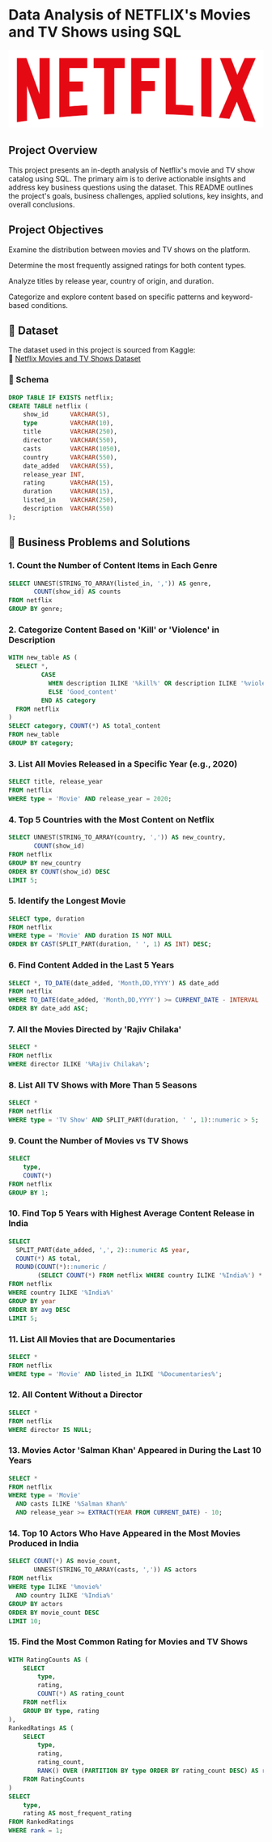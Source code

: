 # Data Analysis of NETFLIX's Movies and TV Shows using SQL 

![logo](https://github.com/Venkat-D-Maddala/Netflix_SQL_Project/blob/main/Logonetflix.png)
## Project Overview
This project presents an in-depth analysis of Netflix's movie and TV show catalog using SQL. The primary aim is to derive actionable insights and address key business questions using the dataset. This README outlines the project's goals, business challenges, applied solutions, key insights, and overall conclusions.

## Project Objectives
Examine the distribution between movies and TV shows on the platform.

Determine the most frequently assigned ratings for both content types.

Analyze titles by release year, country of origin, and duration.

Categorize and explore content based on specific patterns and keyword-based conditions.

## 📂 Dataset  
The dataset used in this project is sourced from Kaggle:  
🔗 [Netflix Movies and TV Shows Dataset](https://www.kaggle.com/datasets/shivamb/netflix-shows?resource=download)

### 🧾 Schema  
```sql
DROP TABLE IF EXISTS netflix;
CREATE TABLE netflix (
    show_id      VARCHAR(5),
    type         VARCHAR(10),
    title        VARCHAR(250),
    director     VARCHAR(550),
    casts        VARCHAR(1050),
    country      VARCHAR(550),
    date_added   VARCHAR(55),
    release_year INT,
    rating       VARCHAR(15),
    duration     VARCHAR(15),
    listed_in    VARCHAR(250),
    description  VARCHAR(550)
);
```
## 💼 Business Problems and Solutions

### 1. Count the Number of Content Items in Each Genre

```sql
SELECT UNNEST(STRING_TO_ARRAY(listed_in, ',')) AS genre,
       COUNT(show_id) AS counts 
FROM netflix
GROUP BY genre;
```

### 2. Categorize Content Based on 'Kill' or 'Violence' in Description

```sql
WITH new_table AS (
  SELECT *, 
         CASE 
           WHEN description ILIKE '%kill%' OR description ILIKE '%violence%' THEN 'Bad'
           ELSE 'Good_content'
         END AS category
  FROM netflix
)
SELECT category, COUNT(*) AS total_content 
FROM new_table
GROUP BY category;
```

### 3. List All Movies Released in a Specific Year (e.g., 2020)

```sql
SELECT title, release_year 
FROM netflix
WHERE type = 'Movie' AND release_year = 2020;
```

### 4. Top 5 Countries with the Most Content on Netflix

```sql
SELECT UNNEST(STRING_TO_ARRAY(country, ',')) AS new_country,
       COUNT(show_id)
FROM netflix
GROUP BY new_country
ORDER BY COUNT(show_id) DESC
LIMIT 5;
```

### 5. Identify the Longest Movie

```sql
SELECT type, duration 
FROM netflix
WHERE type = 'Movie' AND duration IS NOT NULL
ORDER BY CAST(SPLIT_PART(duration, ' ', 1) AS INT) DESC;
```

### 6. Find Content Added in the Last 5 Years

```sql
SELECT *, TO_DATE(date_added, 'Month,DD,YYYY') AS date_add 
FROM netflix
WHERE TO_DATE(date_added, 'Month,DD,YYYY') >= CURRENT_DATE - INTERVAL '5 years'
ORDER BY date_add ASC;
```

### 7. All the Movies Directed by 'Rajiv Chilaka'

```sql
SELECT * 
FROM netflix
WHERE director ILIKE '%Rajiv Chilaka%';
```

### 8. List All TV Shows with More Than 5 Seasons

```sql
SELECT * 
FROM netflix
WHERE type = 'TV Show' AND SPLIT_PART(duration, ' ', 1)::numeric > 5;
```

### 9. Count the Number of Movies vs TV Shows
```sql
SELECT 
    type,
    COUNT(*)
FROM netflix
GROUP BY 1;
````

### 10. Find Top 5 Years with Highest Average Content Release in India

```sql
SELECT 
  SPLIT_PART(date_added, ',', 2)::numeric AS year,
  COUNT(*) AS total,
  ROUND(COUNT(*)::numeric / 
        (SELECT COUNT(*) FROM netflix WHERE country ILIKE '%India%') * 100, 2) AS avg
FROM netflix
WHERE country ILIKE '%India%'
GROUP BY year
ORDER BY avg DESC
LIMIT 5;
```

### 11. List All Movies that are Documentaries

```sql
SELECT * 
FROM netflix
WHERE type = 'Movie' AND listed_in ILIKE '%Documentaries%';
```

### 12. All Content Without a Director

```sql
SELECT * 
FROM netflix
WHERE director IS NULL;
```

### 13. Movies Actor 'Salman Khan' Appeared in During the Last 10 Years

```sql
SELECT * 
FROM netflix
WHERE type = 'Movie' 
  AND casts ILIKE '%Salman Khan%' 
  AND release_year >= EXTRACT(YEAR FROM CURRENT_DATE) - 10;
```

### 14. Top 10 Actors Who Have Appeared in the Most Movies Produced in India

```sql
SELECT COUNT(*) AS movie_count,
       UNNEST(STRING_TO_ARRAY(casts, ',')) AS actors
FROM netflix
WHERE type ILIKE '%movie%' 
  AND country ILIKE '%India%'
GROUP BY actors
ORDER BY movie_count DESC
LIMIT 10;
```

### 15. Find the Most Common Rating for Movies and TV Shows

```sql
WITH RatingCounts AS (
    SELECT 
        type,
        rating,
        COUNT(*) AS rating_count
    FROM netflix
    GROUP BY type, rating
),
RankedRatings AS (
    SELECT 
        type,
        rating,
        rating_count,
        RANK() OVER (PARTITION BY type ORDER BY rating_count DESC) AS rank
    FROM RatingCounts
)
SELECT 
    type,
    rating AS most_frequent_rating
FROM RankedRatings
WHERE rank = 1;
```

